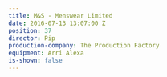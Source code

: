 ```yaml
---
title: M&S - Menswear Limited
date: 2016-07-13 13:07:00 Z
position: 37
director: Pip
production-company: The Production Factory
equipment: Arri Alexa
is-shown: false
---
```


